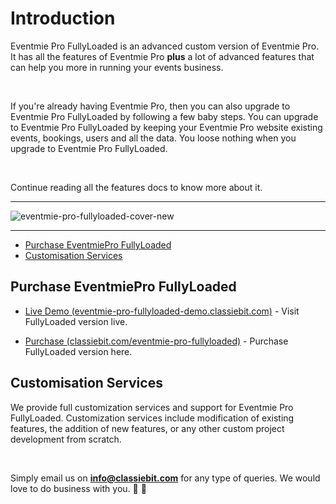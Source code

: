 # Introduction

Eventmie Pro FullyLoaded is an advanced custom version of Eventmie Pro. It has all the features of Eventmie Pro **plus** a lot of advanced features that can help you more in running your events business.

<br>

If you're already having Eventmie Pro, then you can also upgrade to Eventmie Pro FullyLoaded by following a few baby steps. You can upgrade to Eventmie Pro FullyLoaded by keeping your Eventmie Pro website existing events, bookings, users and all the data. You loose nothing when you upgrade to Eventmie Pro FullyLoaded.

<br>

Continue reading all the features docs to know more about it.

---

![eventmie-pro-fullyloaded-cover-new](https://eventmie-pro-docs.classiebit.com//images/v2/EventmieProFullyLoadedV2.0/1.Introductionimages.png "eventmie-pro-fullyloaded-cover-new")

---

-   [Purchase EventmiePro FullyLoaded](#Purchase-EventmiePro-FullyLoaded)
-   [Customisation Services](#customisation-services)

<a name="Purchase-EventmiePro-FullyLoaded"></a>

## Purchase EventmiePro FullyLoaded

+ [Live Demo (eventmie-pro-fullyloaded-demo.classiebit.com)](https://eventmie-pro-fullyloaded-demo.classiebit.com) - Visit FullyLoaded version live.
-   [Purchase (classiebit.com/eventmie-pro-fullyloaded)](https://classiebit.com/eventmie-pro-fullyloaded) - Purchase FullyLoaded version here.

<a name="customisation-services"></a>

## Customisation Services

We provide full customization services and support for Eventmie Pro FullyLoaded. Customization services include modification of existing features, the addition of new features, or any other custom project development from scratch.

<br>

Simply email us on **info@classiebit.com** for any type of queries. We would love to do business with you. 🙏 🤝
